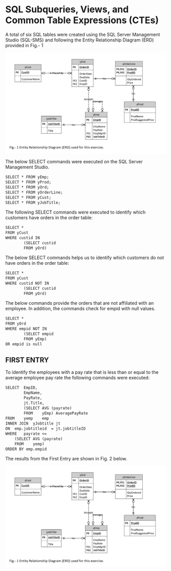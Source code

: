 # SQL Subqueries, Views, and Common Table Expressions (CTEs)


A total of six SQL tables were created using the SQL Server Management Studio (SQL-SMS) and following the Entity Relationship Diagram (ERD) provided in Fig.- 1

![image](ERD-Mod-10-002.jpg)

The below SELECT commands were executed on the SQL Server Management Studio.

```
SELECT * FROM yEmp; 
SELECT * FROM yProd; 
SELECT * FROM yOrd; 
SELECT * FROM yOrderLine; 
SELECT * FROM yCust; 
SELECT * FROM yJobTitle;
```

The following SELECT commands were executed to identify which customers have orders in the order table:

```
SELECT * 
FROM yCust 
WHERE custid IN 
        (SELECT custid 
        FROM yOrd)
```

The below SELECT commands helps us to identify which customers do not have orders in the order table:

```
SELECT * 
FROM yCust 
WHERE custid NOT IN 
        (SELECT custid 
        FROM yOrd)
```

The below commands provide the orders that are not affiliated with an employee. In addition, the commands check for empid with null values.

```
SELECT * 
FROM yOrd 
WHERE empid NOT IN 
        (SELECT empid 
        FROM yEmp) 
OR empid is null
```

## FIRST ENTRY
To identify the employees with a pay rate that is less than or equal to the average employee pay rate the following commands were executed:

```
SELECT	EmpID,
		EmpName,
		PayRate,
		jt.Title,
		(SELECT AVG (payrate)
		FROM	yEmp) AveragePayRate
FROM	yemp	emp
INNER JOIN  yJobtitle jt
ON	emp.jobtitleid	= jt.jobtitleID
WHERE	payrate <= 
	(SELECT AVG (payrate)
	FROM	yemp)
ORDER BY emp.empid
```

The results from the First Entry are shown in Fig. 2 below.

![image](ERD-Mod-10-002.jpg)


